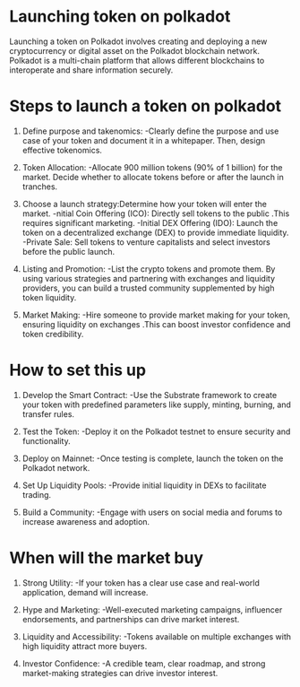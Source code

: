 # Launching token on polkadot

<p> Launching a token on Polkadot involves creating and deploying a new cryptocurrency or digital asset on the Polkadot blockchain network. Polkadot is a multi-chain platform that allows different blockchains to interoperate and share information securely. <p>

# Steps to launch a token on polkadot
1. Define purpose and takenomics:
-Clearly define the purpose and use case of your token and document it in a whitepaper. Then, design effective tokenomics.

2. Token Allocation:
-Allocate 900 million tokens (90% of 1 billion) for the market. Decide whether to allocate tokens before or after the launch in tranches.

3. Choose a launch strategy:Determine how your token will enter the market.
-nitial Coin Offering (ICO): Directly sell tokens to the public .This requires significant marketing.
-Initial DEX Offering (IDO): Launch the token on a decentralized exchange (DEX) to provide immediate liquidity.
-Private Sale: Sell tokens to venture capitalists and select investors before the public launch.

4. Listing and Promotion: 
-List the crypto tokens and promote them. By using various strategies and partnering with exchanges and liquidity providers, you can build a trusted community supplemented by high token liquidity.

5. Market Making: 
-Hire someone to provide market making for your token, ensuring liquidity on exchanges .This can boost investor confidence and token credibility.

# How to set this up
1. Develop the Smart Contract: 
-Use the Substrate framework to create your token with predefined parameters like supply, minting, burning, and transfer rules.

2. Test the Token: 
-Deploy it on the Polkadot testnet to ensure security and functionality.

3. Deploy on Mainnet: 
-Once testing is complete, launch the token on the Polkadot network.

4. Set Up Liquidity Pools: 
-Provide initial liquidity in DEXs to facilitate trading.

5. Build a Community: 
-Engage with users on social media and forums to increase awareness and adoption.

# When will the market buy
1. Strong Utility: 
-If your token has a clear use case and real-world application, demand will increase.

2. Hype and Marketing: 
-Well-executed marketing campaigns, influencer endorsements, and partnerships can drive market interest.

3. Liquidity and Accessibility: 
-Tokens available on multiple exchanges with high liquidity attract more buyers.

4. Investor Confidence: 
-A credible team, clear roadmap, and strong market-making strategies can drive investor interest.